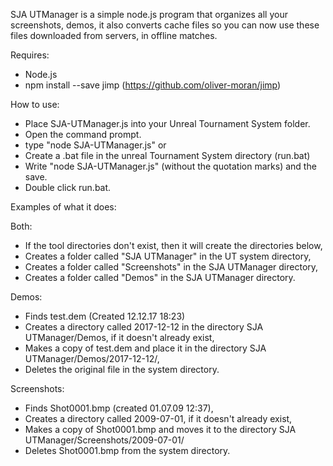 SJA UTManager is a simple node.js program that organizes all your screenshots, demos, it also converts cache files so you can now use these files downloaded from servers, in offline matches.


Requires:
- Node.js
- npm install --save jimp (https://github.com/oliver-moran/jimp)

How to use:
- Place SJA-UTManager.js into your Unreal Tournament System folder.
- Open the command prompt.
- type "node SJA-UTManager.js"
or
- Create a .bat file in the unreal Tournament System directory (run.bat)
- Write "node SJA-UTManager.js" (without the quotation marks) and the save.
- Double click run.bat.

Examples of what it does:

Both:
- If the tool directories don't exist, then it will create the directories below,
- Creates a folder called "SJA UTManager" in the UT system directory,
- Creates a folder called "Screenshots" in the SJA UTManager directory,
- Creates a folder called "Demos" in the SJA UTManager directory.

Demos:
- Finds test.dem (Created 12.12.17 18:23)
- Creates a directory called 2017-12-12 in the directory SJA UTManager/Demos, if it doesn't already exist,
- Makes a copy of test.dem and place it in the directory SJA UTManager/Demos/2017-12-12/,
- Deletes the original file in the system directory.

Screenshots:
- Finds Shot0001.bmp (created 01.07.09 12:37),
- Creates a directory called 2009-07-01, if it doesn't already exist,
- Makes a copy of Shot0001.bmp and moves it to the directory SJA UTManager/Screenshots/2009-07-01/
- Deletes Shot0001.bmp from the system directory.
